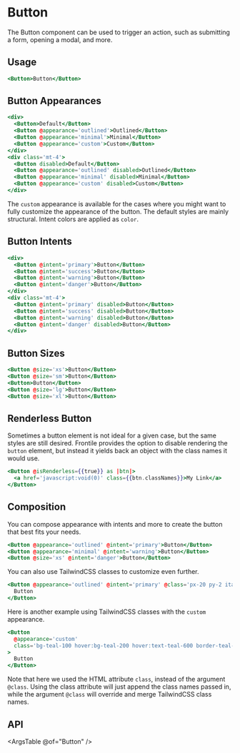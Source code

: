 # Button

The Button component can be used to trigger an action, such as submitting a form, opening a modal, and more.

## Usage

```hbs preview-template
<Button>Button</Button>
```

## Button Appearances

```hbs preview-template
<div>
  <Button>Default</Button>
  <Button @appearance='outlined'>Outlined</Button>
  <Button @appearance='minimal'>Minimal</Button>
  <Button @appearance='custom'>Custom</Button>
</div>
<div class='mt-4'>
  <Button disabled>Default</Button>
  <Button @appearance='outlined' disabled>Outlined</Button>
  <Button @appearance='minimal' disabled>Minimal</Button>
  <Button @appearance='custom' disabled>Custom</Button>
</div>
```

The `custom` appearance is available for the cases where you might want to fully customize the appearance of the button.
The default styles are mainly structural. Intent colors are applied as `color`.

## Button Intents

```hbs preview-template
<div>
  <Button @intent='primary'>Button</Button>
  <Button @intent='success'>Button</Button>
  <Button @intent='warning'>Button</Button>
  <Button @intent='danger'>Button</Button>
</div>
<div class='mt-4'>
  <Button @intent='primary' disabled>Button</Button>
  <Button @intent='success' disabled>Button</Button>
  <Button @intent='warning' disabled>Button</Button>
  <Button @intent='danger' disabled>Button</Button>
</div>
```

## Button Sizes

```hbs preview-template
<Button @size='xs'>Button</Button>
<Button @size='sm'>Button</Button>
<Button>Button</Button>
<Button @size='lg'>Button</Button>
<Button @size='xl'>Button</Button>
```

## Renderless Button

Sometimes a button element is not ideal for a given case, but the same styles are still desired.
Frontile provides the option to disable rendering the `button` element, but instead it yields back an object with
the class names it would use.

```hbs preview-template
<Button @isRenderless={{true}} as |btn|>
  <a href='javascript:void(0)' class={{btn.classNames}}>My Link</a>
</Button>
```

## Composition

You can compose appearance with intents and more to create the button that best fits your needs.

```hbs preview-template
<Button @appearance='outlined' @intent='primary'>Button</Button>
<Button @appearance='minimal' @intent='warning'>Button</Button>
<Button @size='xs' @intent='danger'>Button</Button>
```

You can also use TailwindCSS classes to customize even further.

```hbs preview-template
<Button @appearance='outlined' @intent='primary' @class='px-20 py-2 italic'>
  Button
</Button>
```

Here is another example using TailwindCSS classes with the `custom` appearance.

```hbs preview-template
<Button
  @appearance='custom'
  class='bg-teal-100 hover:bg-teal-200 hover:text-teal-600 border-teal-600 rounded-none border-dashed'
>
  Button
</Button>
```

Note that here we used the HTML attribute `class`, instead of the argument `@class`.
Using the class attribute will just append the class names passed in, while the
argument `@class` will override and merge TailwindCSS class names.

## API

<ArgsTable @of="Button" />
